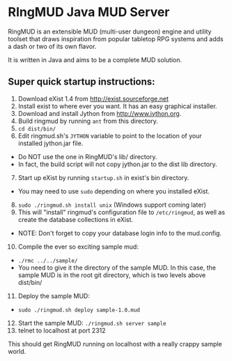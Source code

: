 RIngMUD Java MUD Server
=======================

RingMUD is an extensible MUD (multi-user dungeon) engine and utility toolset
that draws inspiration from popular tabletop RPG systems and adds a dash or
two of its own flavor. 

It is written in Java and aims to be a complete MUD solution.

Super quick startup instructions:
--------------------------------

 1. Download eXist 1.4 from http://exist.sourceforge.net
 2. Install exist to where ever you want. It has an easy graphical installer.
 3. Download and install Jython from http://www.jython.org.
 4. Build ringmud by running `ant` from this directory.
 5. `cd dist/bin/`
 6. Edit ringmud.sh's `JYTHON` variable to point to the location of your 
 installed jython.jar file.
  * Do NOT use the one in RingMUD's lib/ directory.
  * In fact, the build script will not copy jython.jar to the dist lib directory.
 7. Start up eXist by running `startup.sh` in exist's bin directory.
  * You may need to use `sudo` depending on where you installed eXist.
 8. `sudo ./ringmud.sh install unix` (Windows support coming later)
 9. This will "install" ringmud's configuration file to `/etc/ringmud`,
 as well as create the database collections in eXist.
  
  * NOTE: Don't forget to copy your database login info to the mud.config.
  
 10. Compile the ever so exciting sample mud:
  * `./rmc ../../sample/`
  * You need to give it the directory of the sample MUD. In this case, the
  sample MUD is in the root git directory, which is two levels above dist/bin/
 11. Deploy the sample MUD:
  * `sudo ./ringmud.sh deploy sample-1.0.mud`
 12. Start the sample MUD: `./ringmud.sh server sample`
 13. telnet to localhost at port 2312

This should get RingMUD running on localhost with a really crappy sample
world.

